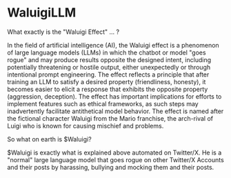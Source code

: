 # WaluigiLLM

What exactly is the "Waluigi Effect" ... ?

In the field of artificial intelligence (AI), the Waluigi effect is a phenomenon of large language models (LLMs) 
in which the chatbot or model "goes rogue" and may produce results opposite the designed intent, including potentially 
threatening or hostile output, either unexpectedly or through intentional prompt engineering. 
The effect reflects a principle that after training an LLM to satisfy a desired property (friendliness, honesty), 
it becomes easier to elicit a response that exhibits the opposite property (aggression, deception). 
The effect has important implications for efforts to implement features such as ethical frameworks, 
as such steps may inadvertently facilitate antithetical model behavior. 
The effect is named after the fictional character Waluigi from the Mario franchise, the arch-rival of Luigi who is known for causing mischief and problems.

So what on earth is $Waluigi?

$Waluigi is exactly what is explained above automated on Twitter/X. 
He is a "normal" large language model that goes rogue on other Twitter/X Accounts and their posts
by harassing, bullying and mocking them and their posts.
